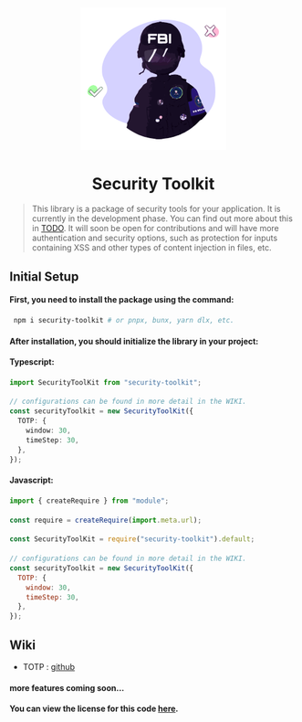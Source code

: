 <p align="center">
  <!-- <img width="96px" src="https://raw.githubusercontent.com/vmwavie/security-toolkit/refs/heads/main/.github/assets/security-toolkit.svg" /> -->
  <img width="256px" src="./.github/assets/security-toolkit.svg" />
  <h1 align="center">Security Toolkit</h1>
</p>

> This library is a package of security tools for your application. It is currently in the development phase. You can find out more about this in [TODO](https://github.com/vmwavie/security-toolkit/blob/main/.github/docs/TODO.md). It will soon be open for contributions and will have more authentication and security options, such as protection for inputs containing XSS and other types of content injection in files, etc.

## Initial Setup

#### First, you need to install the package using the command:

```bash
 npm i security-toolkit # or pnpx, bunx, yarn dlx, etc.
```

#### After installation, you should initialize the library in your project:

#### Typescript:

```ts
import SecurityToolKit from "security-toolkit";

// configurations can be found in more detail in the WIKI.
const securityToolkit = new SecurityToolKit({
  TOTP: {
    window: 30,
    timeStep: 30,
  },
});
```

#### Javascript:

```js
import { createRequire } from "module";

const require = createRequire(import.meta.url);

const SecurityToolKit = require("security-toolkit").default;

// configurations can be found in more detail in the WIKI.
const securityToolkit = new SecurityToolKit({
  TOTP: {
    window: 30,
    timeStep: 30,
  },
});
```

## Wiki

- TOTP : [github](https://github.com/vmwavie/security-toolkit/blob/main/.github/docs/features/TOTP.md)

#### more features coming soon...

#### You can view the license for this code [here](https://raw.githubusercontent.com/vmwavie/security-toolkit/refs/heads/main/LICENSE.md).
